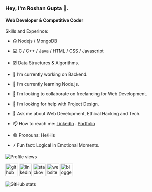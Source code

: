 ### Hey, I'm Roshan Gupta 👋.
#### Web Developer & Competitive Coder

Skills and Experince: 

- ☊ Nodejs / MongoDB
- 💻 C / C++ / Java / HTML / CSS / Javascript
- 🗹 Data Structures & Algorithms.

- 🔭 I’m currently working on Backend. 
- 🌱 I’m currently learning Node.js. 
- 👯 I’m looking to collaborate on freelancing for Web Development. 
- 🤔 I’m looking for help with Project Design. 
- 💬 Ask me about Web Development, Ethical Hacking and Tech. 
- 📫 How to reach me: [LinkedIn](https://www.linkedin.com/in/rgroshanrg/) . [Portfolio](https://rgroshanrg.github.io/) 
- 😄 Pronouns: He/His 
- ⚡ Fun fact: Logical in Emotional Moments. 

![Profile views](https://gpvc.arturio.dev/rgroshanrg)  

[<img src='https://cdn.jsdelivr.net/npm/simple-icons@3.0.1/icons/github.svg' alt='github' height='40'>](https://github.com/rgroshanrg)  [<img src='https://cdn.jsdelivr.net/npm/simple-icons@3.0.1/icons/linkedin.svg' alt='linkedin' height='40'>](https://www.linkedin.com/in/rgroshanrg/)  [<img src='https://cdn.jsdelivr.net/npm/simple-icons@3.0.1/icons/stackoverflow.svg' alt='stackoverflow' height='40'>](https://stackoverflow.com/users/rgroshanrg)  [<img src='https://cdn.jsdelivr.net/npm/simple-icons@3.0.1/icons/icloud.svg' alt='website' height='40'>](https://rgroshanrg.github.io/)  [<img src='https://cdn.jsdelivr.net/npm/simple-icons@3.0.1/icons/blogger.svg' alt='blogger' height='40'>](https://gamtechon.blogspot.com/)  

![GitHub stats](https://github-readme-stats.vercel.app/api?username=rgroshanrg&show_icons=true)

